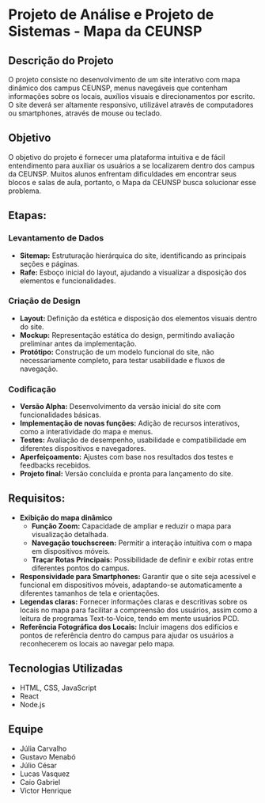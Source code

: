 # Projeto de Análise e Projeto de Sistemas - Mapa da CEUNSP

## Descrição do Projeto

O projeto consiste no desenvolvimento de um site interativo com mapa dinâmico dos campus CEUNSP, menus navegáveis que contenham informações sobre os locais, auxílios visuais e direcionamentos por escrito. O site deverá ser altamente responsivo, utilizável através de computadores ou smartphones, através de mouse ou teclado.

## Objetivo

O objetivo do projeto é fornecer uma plataforma intuitiva e de fácil entendimento para auxiliar os usuários a se localizarem dentro dos campus da CEUNSP. Muitos alunos enfrentam dificuldades em encontrar seus blocos e salas de aula, portanto, o Mapa da CEUNSP busca solucionar esse problema.

## Etapas:

### Levantamento de Dados
- **Sitemap:** Estruturação hierárquica do site, identificando as principais seções e páginas.
- **Rafe:** Esboço inicial do layout, ajudando a visualizar a disposição dos elementos e funcionalidades.

### Criação de Design
- **Layout:** Definição da estética e disposição dos elementos visuais dentro do site.
- **Mockup:** Representação estática do design, permitindo avaliação preliminar antes da implementação.
- **Protótipo:** Construção de um modelo funcional do site, não necessariamente completo, para testar usabilidade e fluxos de navegação.

### Codificação
- **Versão Alpha:** Desenvolvimento da versão inicial do site com funcionalidades básicas.
- **Implementação de novas funções:** Adição de recursos interativos, como a interatividade do mapa e menus.
- **Testes:** Avaliação de desempenho, usabilidade e compatibilidade em diferentes dispositivos e navegadores.
- **Aperfeiçoamento:** Ajustes com base nos resultados dos testes e feedbacks recebidos.
- **Projeto final:** Versão concluída e pronta para lançamento do site.

## Requisitos:
- **Exibição do mapa dinâmico**
  - **Função Zoom:** Capacidade de ampliar e reduzir o mapa para visualização detalhada.
  - **Navegação touchscreen:** Permitir a interação intuitiva com o mapa em dispositivos móveis.
  - **Traçar Rotas Principais:** Possibilidade de definir e exibir rotas entre diferentes pontos do campus.
- **Responsividade para Smartphones:** Garantir que o site seja acessível e funcional em dispositivos móveis, adaptando-se automaticamente a diferentes tamanhos de tela e orientações.
- **Legendas claras:** Fornecer informações claras e descritivas sobre os locais no mapa para facilitar a compreensão dos usuários, assim como a leitura de programas Text-to-Voice, tendo em mente usuários PCD.
- **Referência Fotográfica dos Locais:** Incluir imagens dos edifícios e pontos de referência dentro do campus para ajudar os usuários a reconhecerem os locais ao navegar pelo mapa.

## Tecnologias Utilizadas

- HTML, CSS, JavaScript
- React
- Node.js

## Equipe

- Júlia Carvalho
- Gustavo Menabó
- Júlio César
- Lucas Vasquez
- Caio Gabriel
- Victor Henrique
